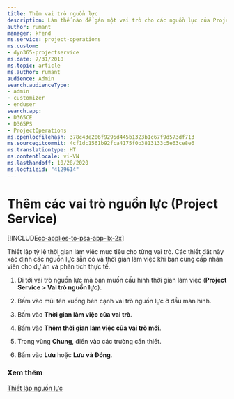 ```yaml
---
title: Thêm vai trò nguồn lực
description: Làm thế nào để gán một vai trò cho các nguồn lực của Project Service
author: rumant
manager: kfend
ms.service: project-operations
ms.custom:
- dyn365-projectservice
ms.date: 7/31/2018
ms.topic: article
ms.author: rumant
audience: Admin
search.audienceType:
- admin
- customizer
- enduser
search.app:
- D365CE
- D365PS
- ProjectOperations
ms.openlocfilehash: 378c43e206f9295d445b1323b1c67f9d573df713
ms.sourcegitcommit: 4cf1dc1561b92fca4175f0b3813133c5e63ce8e6
ms.translationtype: HT
ms.contentlocale: vi-VN
ms.lasthandoff: 10/28/2020
ms.locfileid: "4129614"
---
```

# <a name="add-resource-roles-project-service"></a>Thêm các vai trò nguồn lực (Project Service)

[!INCLUDE[cc-applies-to-psa-app-1x-2x](../includes/cc-applies-to-psa-app-1x-2x.md)]

Thiết lập tỷ lệ thời gian làm việc mục tiêu cho từng vai trò. Các thiết đặt này xác định các nguồn lực sẵn có và thời gian làm việc khi bạn cung cấp nhân viên cho dự án và phân tích thực tế.  
  
1.  Đi tới vai trò nguồn lực mà bạn muốn cấu hình thời gian làm việc (**Project Service > Vai trò nguồn lực**).  
  
2.  Bấm vào mũi tên xuống bên cạnh vai trò nguồn lực ở đầu màn hình.  
  
3.  Bấm vào **Thời gian làm việc của vai trò**.  
  
4.  Bấm vào **Thêm thời gian làm việc của vai trò mới**.  
  
5.  Trong vùng **Chung**, điền vào các trường cần thiết.  
  
6.  Bấm vào **Lưu** hoặc **Lưu và Đóng**.  
  
### <a name="see-also"></a>Xem thêm  
 [Thiết lập nguồn lực](../psa/set-up-resources.md)
